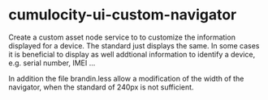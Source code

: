 # cumulocity-ui-custom-navigator
Create a custom asset node service to to customize the information displayed for a device.
The standard just displays the same. In some cases it is beneficial to display as well addtional information to identify a device, e.g. serial number, IMEI ...

In addition the file brandin.less allow a modification of the width of the navigator, when the standard of 240px is not sufficient.
